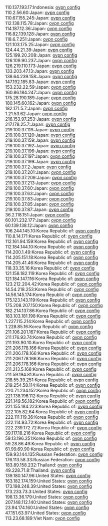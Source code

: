 110.137.193.17:Indonesia: [ovpn config](vpn/110_137_193_17.ovpn)  
110.2.56.60:Japan: [ovpn config](vpn/110_2_56_60.ovpn)  
110.67.155.245:Japan: [ovpn config](vpn/110_67_155_245.ovpn)  
112.138.115.78:Japan: [ovpn config](vpn/112_138_115_78.ovpn)  
114.187.12.36:Japan: [ovpn config](vpn/114_187_12_36.ovpn)  
116.82.139.128:Japan: [ovpn config](vpn/116_82_139_128.ovpn)  
118.6.7.251:Japan: [ovpn config](vpn/118_6_7_251.ovpn)  
121.103.175.25:Japan: [ovpn config](vpn/121_103_175_25.ovpn)  
124.44.21.39:Japan: [ovpn config](vpn/124_44_21_39.ovpn)  
125.199.20.208:Japan: [ovpn config](vpn/125_199_20_208.ovpn)  
126.109.90.237:Japan: [ovpn config](vpn/126_109_90_237.ovpn)  
126.219.110.173:Japan: [ovpn config](vpn/126_219_110_173.ovpn)  
133.203.47.13:Japan: [ovpn config](vpn/133_203_47_13.ovpn)  
138.64.239.158:Japan: [ovpn config](vpn/138_64_239_158.ovpn)  
147.192.185.83:Japan: [ovpn config](vpn/147_192_185_83.ovpn)  
153.232.22.59:Japan: [ovpn config](vpn/153_232_22_59.ovpn)  
160.86.184.247:Japan: [ovpn config](vpn/160_86_184_247.ovpn)  
175.28.190.189:Japan: [ovpn config](vpn/175_28_190_189.ovpn)  
180.145.60.162:Japan: [ovpn config](vpn/180_145_60_162.ovpn)  
182.171.5.7:Japan: [ovpn config](vpn/182_171_5_7.ovpn)  
1.21.53.62:Japan: [ovpn config](vpn/1_21_53_62.ovpn)  
216.153.97.253:Japan: [ovpn config](vpn/216_153_97_253.ovpn)  
217.178.25.7:Japan: [ovpn config](vpn/217_178_25_7.ovpn)  
219.100.37.119:Japan: [ovpn config](vpn/219_100_37_119.ovpn)  
219.100.37.120:Japan: [ovpn config](vpn/219_100_37_120.ovpn)  
219.100.37.159:Japan: [ovpn config](vpn/219_100_37_159.ovpn)  
219.100.37.192:Japan: [ovpn config](vpn/219_100_37_192.ovpn)  
219.100.37.196:Japan: [ovpn config](vpn/219_100_37_196.ovpn)  
219.100.37.197:Japan: [ovpn config](vpn/219_100_37_197.ovpn)  
219.100.37.199:Japan: [ovpn config](vpn/219_100_37_199.ovpn)  
219.100.37.2:Japan: [ovpn config](vpn/219_100_37_2.ovpn)  
219.100.37.201:Japan: [ovpn config](vpn/219_100_37_201.ovpn)  
219.100.37.209:Japan: [ovpn config](vpn/219_100_37_209.ovpn)  
219.100.37.213:Japan: [ovpn config](vpn/219_100_37_213.ovpn)  
219.100.37.60:Japan: [ovpn config](vpn/219_100_37_60.ovpn)  
219.100.37.63:Japan: [ovpn config](vpn/219_100_37_63.ovpn)  
219.100.37.83:Japan: [ovpn config](vpn/219_100_37_83.ovpn)  
219.100.37.85:Japan: [ovpn config](vpn/219_100_37_85.ovpn)  
219.100.37.87:Japan: [ovpn config](vpn/219_100_37_87.ovpn)  
36.2.118.151:Japan: [ovpn config](vpn/36_2_118_151.ovpn)  
60.101.232.177:Japan: [ovpn config](vpn/60_101_232_177.ovpn)  
60.139.138.12:Japan: [ovpn config](vpn/60_139_138_12.ovpn)  
106.244.145.10:Korea Republic of: [ovpn config](vpn/106_244_145_10.ovpn)  
110.8.14.171:Korea Republic of: [ovpn config](vpn/110_8_14_171.ovpn)  
112.161.94.159:Korea Republic of: [ovpn config](vpn/112_161_94_159.ovpn)  
112.184.144.10:Korea Republic of: [ovpn config](vpn/112_184_144_10.ovpn)  
114.200.1.49:Korea Republic of: [ovpn config](vpn/114_200_1_49.ovpn)  
114.205.151.18:Korea Republic of: [ovpn config](vpn/114_205_151_18.ovpn)  
114.205.41.46:Korea Republic of: [ovpn config](vpn/114_205_41_46.ovpn)  
118.33.35.16:Korea Republic of: [ovpn config](vpn/118_33_35_16.ovpn)  
121.158.182.119:Korea Republic of: [ovpn config](vpn/121_158_182_119.ovpn)  
121.184.147.116:Korea Republic of: [ovpn config](vpn/121_184_147_116.ovpn)  
123.212.204.42:Korea Republic of: [ovpn config](vpn/123_212_204_42.ovpn)  
14.54.218.253:Korea Republic of: [ovpn config](vpn/14_54_218_253.ovpn)  
14.56.145.174:Korea Republic of: [ovpn config](vpn/14_56_145_174.ovpn)  
175.123.143.119:Korea Republic of: [ovpn config](vpn/175_123_143_119.ovpn)  
175.208.207.150:Korea Republic of: [ovpn config](vpn/175_208_207_150.ovpn)  
182.214.137.86:Korea Republic of: [ovpn config](vpn/182_214_137_86.ovpn)  
183.103.181.198:Korea Republic of: [ovpn config](vpn/183_103_181_198.ovpn)  
1.227.115.214:Korea Republic of: [ovpn config](vpn/1_227_115_214.ovpn)  
1.228.85.16:Korea Republic of: [ovpn config](vpn/1_228_85_16.ovpn)  
211.106.201.167:Korea Republic of: [ovpn config](vpn/211_106_201_167.ovpn)  
211.176.93.74:Korea Republic of: [ovpn config](vpn/211_176_93_74.ovpn)  
211.193.90.10:Korea Republic of: [ovpn config](vpn/211_193_90_10.ovpn)  
211.206.178.166:Korea Republic of: [ovpn config](vpn/211_206_178_166.ovpn)  
211.206.178.166:Korea Republic of: [ovpn config](vpn/211_206_178_166.ovpn)  
211.206.178.166:Korea Republic of: [ovpn config](vpn/211_206_178_166.ovpn)  
211.206.178.166:Korea Republic of: [ovpn config](vpn/211_206_178_166.ovpn)  
211.213.5.168:Korea Republic of: [ovpn config](vpn/211_213_5_168.ovpn)  
211.59.194.81:Korea Republic of: [ovpn config](vpn/211_59_194_81.ovpn)  
218.55.39.251:Korea Republic of: [ovpn config](vpn/218_55_39_251.ovpn)  
219.254.58.114:Korea Republic of: [ovpn config](vpn/219_254_58_114.ovpn)  
220.71.234.152:Korea Republic of: [ovpn config](vpn/220_71_234_152.ovpn)  
221.138.196.112:Korea Republic of: [ovpn config](vpn/221_138_196_112.ovpn)  
221.149.56.182:Korea Republic of: [ovpn config](vpn/221_149_56_182.ovpn)  
221.155.184.223:Korea Republic of: [ovpn config](vpn/221_155_184_223.ovpn)  
222.105.82.64:Korea Republic of: [ovpn config](vpn/222_105_82_64.ovpn)  
222.111.119.36:Korea Republic of: [ovpn config](vpn/222_111_119_36.ovpn)  
222.114.93.72:Korea Republic of: [ovpn config](vpn/222_114_93_72.ovpn)  
222.239.172.72:Korea Republic of: [ovpn config](vpn/222_239_172_72.ovpn)  
39.117.18.216:Korea Republic of: [ovpn config](vpn/39_117_18_216.ovpn)  
59.13.196.251:Korea Republic of: [ovpn config](vpn/59_13_196_251.ovpn)  
59.28.86.49:Korea Republic of: [ovpn config](vpn/59_28_86_49.ovpn)  
61.99.69.90:Korea Republic of: [ovpn config](vpn/61_99_69_90.ovpn)  
159.93.144.135:Russian Federation: [ovpn config](vpn/159_93_144_135.ovpn)  
176.113.58.33:Russian Federation: [ovpn config](vpn/176_113_58_33.ovpn)  
183.89.158.232:Thailand: [ovpn config](vpn/183_89_158_232.ovpn)  
49.228.71.8:Thailand: [ovpn config](vpn/49_228_71_8.ovpn)  
139.180.147.96:United States: [ovpn config](vpn/139_180_147_96.ovpn)  
163.182.174.159:United States: [ovpn config](vpn/163_182_174_159.ovpn)  
173.198.248.39:United States: [ovpn config](vpn/173_198_248_39.ovpn)  
173.233.73.3:United States: [ovpn config](vpn/173_233_73_3.ovpn)  
198.13.36.179:United States: [ovpn config](vpn/198_13_36_179.ovpn)  
207.148.112.140:United States: [ovpn config](vpn/207_148_112_140.ovpn)  
23.94.174.160:United States: [ovpn config](vpn/23_94_174_160.ovpn)  
47.151.63.97:United States: [ovpn config](vpn/47_151_63_97.ovpn)  
113.23.68.189:Viet Nam: [ovpn config](vpn/113_23_68_189.ovpn)  
